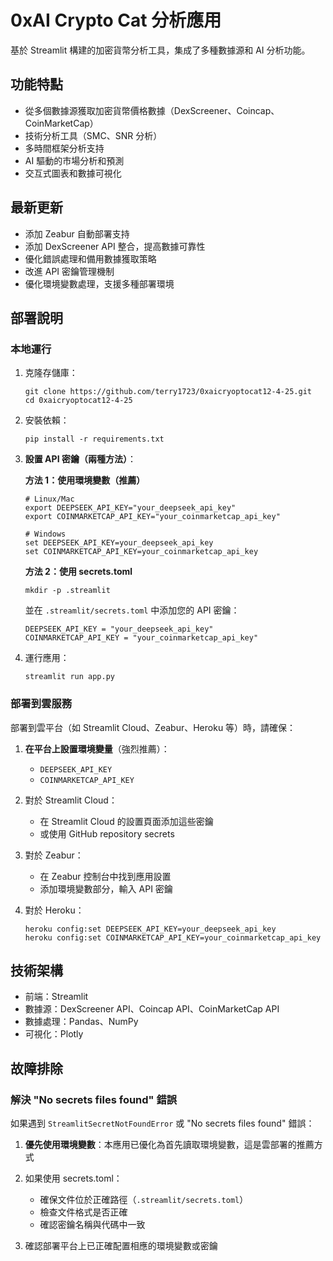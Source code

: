 # 0xAI Crypto Cat 分析應用

基於 Streamlit 構建的加密貨幣分析工具，集成了多種數據源和 AI 分析功能。

## 功能特點

- 從多個數據源獲取加密貨幣價格數據（DexScreener、Coincap、CoinMarketCap）
- 技術分析工具（SMC、SNR 分析）
- 多時間框架分析支持
- AI 驅動的市場分析和預測
- 交互式圖表和數據可視化

## 最新更新

- 添加 Zeabur 自動部署支持
- 添加 DexScreener API 整合，提高數據可靠性
- 優化錯誤處理和備用數據獲取策略
- 改進 API 密鑰管理機制
- 優化環境變數處理，支援多種部署環境

## 部署說明

### 本地運行

1. 克隆存儲庫：
   ```
   git clone https://github.com/terry1723/0xaicryoptocat12-4-25.git
   cd 0xaicryoptocat12-4-25
   ```

2. 安裝依賴：
   ```
   pip install -r requirements.txt
   ```

3. **設置 API 密鑰（兩種方法）**：

   **方法 1：使用環境變數（推薦）**
   ```
   # Linux/Mac
   export DEEPSEEK_API_KEY="your_deepseek_api_key"
   export COINMARKETCAP_API_KEY="your_coinmarketcap_api_key"
   
   # Windows
   set DEEPSEEK_API_KEY=your_deepseek_api_key
   set COINMARKETCAP_API_KEY=your_coinmarketcap_api_key
   ```

   **方法 2：使用 secrets.toml**
   ```
   mkdir -p .streamlit
   ```
   
   並在 `.streamlit/secrets.toml` 中添加您的 API 密鑰：
   ```
   DEEPSEEK_API_KEY = "your_deepseek_api_key"
   COINMARKETCAP_API_KEY = "your_coinmarketcap_api_key"
   ```

4. 運行應用：
   ```
   streamlit run app.py
   ```

### 部署到雲服務

部署到雲平台（如 Streamlit Cloud、Zeabur、Heroku 等）時，請確保：

1. **在平台上設置環境變量**（強烈推薦）：
   - `DEEPSEEK_API_KEY`
   - `COINMARKETCAP_API_KEY`

2. 對於 Streamlit Cloud：
   - 在 Streamlit Cloud 的設置頁面添加這些密鑰
   - 或使用 GitHub repository secrets

3. 對於 Zeabur：
   - 在 Zeabur 控制台中找到應用設置
   - 添加環境變數部分，輸入 API 密鑰

4. 對於 Heroku：
   ```
   heroku config:set DEEPSEEK_API_KEY=your_deepseek_api_key
   heroku config:set COINMARKETCAP_API_KEY=your_coinmarketcap_api_key
   ```

## 技術架構

- 前端：Streamlit
- 數據源：DexScreener API、Coincap API、CoinMarketCap API
- 數據處理：Pandas、NumPy
- 可視化：Plotly

## 故障排除

### 解決 "No secrets files found" 錯誤
如果遇到 `StreamlitSecretNotFoundError` 或 "No secrets files found" 錯誤：

1. **優先使用環境變數**：本應用已優化為首先讀取環境變數，這是雲部署的推薦方式

2. 如果使用 secrets.toml：
   - 確保文件位於正確路徑（`.streamlit/secrets.toml`）
   - 檢查文件格式是否正確
   - 確認密鑰名稱與代碼中一致

3. 確認部署平台上已正確配置相應的環境變數或密鑰 